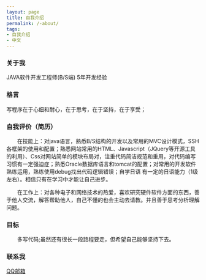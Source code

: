 ```yaml
---
layout: page
title: 自我介绍
permalink: /-about/
tags:
- 自我介绍
- 中文 
---
```



### 关于我
JAVA软件开发工程师(B/S端)  5年开发经验

### 格言
写程序在于心细和耐心，在于思考，在于坚持，在于享受；

### 自我评价（简历）

<p style="text-indent:2em">在技能上：对java语言，熟悉B/S结构的开发以及常用的MVC设计模式，SSH各框架的使用和配置；熟悉网站常用的HTML、Javascript（JQuery等开源工具的利用）、Css对网站简单的模块布局对，注重代码简洁规范和重用，对代码编写习惯有一定强迫症；熟悉Oracle数据库语言和tomcat的配置；对常用的开发软件熟练运用，熟练使用debug找出代码逻辑错误；自学日语 有一定的日语能力（1级左右）。相信只有在学习中才能让自己进步。</p>
<p style="text-indent:2em">在工作上：对各种电子和网络技术的热爱，喜欢研究硬件软件方面的东西，善于他人交流，解答帮助他人，自己不懂的也会主动去请教。并且善于思考分析理解问题。 </p>

### 目标
<p style="text-indent:2em">多写代码;虽然还有很长一段路程要走，但希望自己能够坚持下去。</p>

### 联系我
[QQ邮箱](mailto:276602624@QQ.com)
